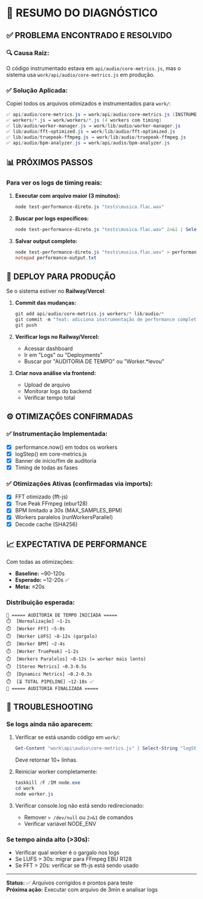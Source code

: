 # 🎯 RESUMO DO DIAGNÓSTICO

## ✅ PROBLEMA ENCONTRADO E RESOLVIDO

### 🔍 **Causa Raiz:**
O código instrumentado estava em `api/audio/core-metrics.js`, mas o sistema usa `work/api/audio/core-metrics.js` em produção.

### ✅ **Solução Aplicada:**
Copiei todos os arquivos otimizados e instrumentados para `work/`:

```powershell
✅ api/audio/core-metrics.js → work/api/audio/core-metrics.js (INSTRUMENTADO)
✅ workers/*.js → work/workers/*.js (4 workers com timing)
✅ lib/audio/worker-manager.js → work/lib/audio/worker-manager.js
✅ lib/audio/fft-optimized.js → work/lib/audio/fft-optimized.js
✅ lib/audio/truepeak-ffmpeg.js → work/lib/audio/truepeak-ffmpeg.js
✅ api/audio/bpm-analyzer.js → work/api/audio/bpm-analyzer.js
```

## 📊 PRÓXIMOS PASSOS

### Para ver os logs de timing reais:

1. **Executar com arquivo maior (3 minutos):**
   ```powershell
   node test-performance-direto.js "tests\musica.flac.wav"
   ```

2. **Buscar por logs específicos:**
   ```powershell
   node test-performance-direto.js "tests\musica.flac.wav" 2>&1 | Select-String "AUDITORIA|Worker.*levou|TOTAL PIPELINE"
   ```

3. **Salvar output completo:**
   ```powershell
   node test-performance-direto.js "tests\musica.flac.wav" > performance-output.txt 2>&1
   notepad performance-output.txt
   ```

## 🚀 DEPLOY PARA PRODUÇÃO

Se o sistema estiver no **Railway/Vercel**:

1. **Commit das mudanças:**
   ```powershell
   git add api/audio/core-metrics.js workers/* lib/audio/*
   git commit -m "feat: adiciona instrumentação de performance completa"
   git push
   ```

2. **Verificar logs no Railway/Vercel:**
   - Acessar dashboard
   - Ir em "Logs" ou "Deployments"
   - Buscar por "AUDITORIA DE TEMPO" ou "Worker.*levou"

3. **Criar nova análise via frontend:**
   - Upload de arquivo
   - Monitorar logs do backend
   - Verificar tempo total

## ⚙️ OTIMIZAÇÕES CONFIRMADAS

### ✅ Instrumentação Implementada:
- [x] performance.now() em todos os workers
- [x] logStep() em core-metrics.js  
- [x] Banner de início/fim de auditoria
- [x] Timing de todas as fases

### ✅ Otimizações Ativas (confirmadas via imports):
- [x] FFT otimizado (fft-js)
- [x] True Peak FFmpeg (ebur128)
- [x] BPM limitado a 30s (MAX_SAMPLES_BPM)
- [x] Workers paralelos (runWorkersParallel)
- [x] Decode cache (SHA256)

## 📈 EXPECTATIVA DE PERFORMANCE

Com todas as otimizações:
- **Baseline:** ~90-120s
- **Esperado:** ~12-20s ✅
- **Meta:** ≤20s

### Distribuição esperada:
```
🚀 ===== AUDITORIA DE TEMPO INICIADA =====
⏱️  [Normalização] ~1-2s
⏱️  [Worker FFT] ~5-8s
⏱️  [Worker LUFS] ~8-12s (gargalo)
⏱️  [Worker BPM] ~2-4s
⏱️  [Worker TruePeak] ~1-2s
⏱️  [Workers Paralelos] ~8-12s (= worker mais lento)
⏱️  [Stereo Metrics] ~0.3-0.5s
⏱️  [Dynamics Metrics] ~0.2-0.3s
⏱️  [⏳ TOTAL PIPELINE] ~12-18s ✅
🏁 ===== AUDITORIA FINALIZADA =====
```

## 🔧 TROUBLESHOOTING

### Se logs ainda não aparecem:
1. Verificar se está usando código em `work/`:
   ```powershell
   Get-Content "work\api\audio\core-metrics.js" | Select-String "logStep" | Measure-Object -Line
   ```
   Deve retornar 10+ linhas.

2. Reiniciar worker completamente:
   ```powershell
   taskkill /F /IM node.exe
   cd work
   node worker.js
   ```

3. Verificar console.log não está sendo redirecionado:
   - Remover `> /dev/null` ou `2>&1` de comandos
   - Verificar variável NODE_ENV

### Se tempo ainda alto (>30s):
- Verificar qual worker é o gargalo nos logs
- Se LUFS > 30s: migrar para FFmpeg EBU R128
- Se FFT > 20s: verificar se fft-js está sendo usado

---

**Status:** ✅ Arquivos corrigidos e prontos para teste  
**Próxima ação:** Executar com arquivo de 3min e analisar logs
